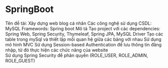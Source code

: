 # SpringBoot
Tên đề tài: Xây dựng web blog cá nhân 
Các công nghệ sử dụng
  CSDL: MySQL
  Framewords: Spring boot
Mô tả 
  Tạo project với các dependencies: Spring Web, Spring Security, Thymeleaf, Spring JPA, MySQL Driver
  Tạo các table trong mySql và thiết lập mối quan hệ giữa các bảng với nhau 
  Sử dụng mô hình MVC
  Sử dụng Session-based Authentication để lưu thông tin đăng nhập, từ đó thực hiện các chức năng của website   
  Sử dụng Spring Security để phân quyền (ROLE_USER, ROLE_ADMIN, ROLE_GUEST)
